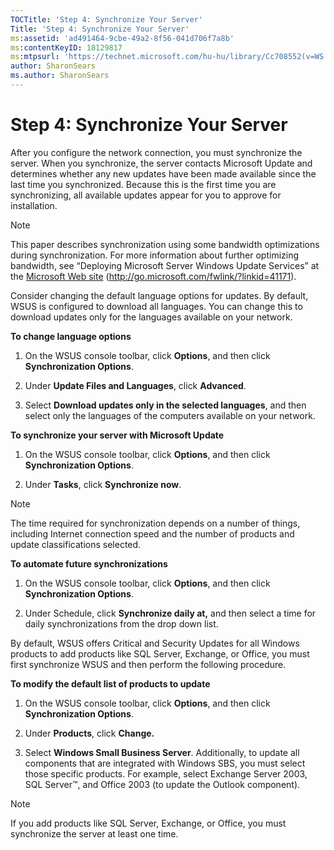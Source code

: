 ```yaml
---
TOCTitle: 'Step 4: Synchronize Your Server'
Title: 'Step 4: Synchronize Your Server'
ms:assetid: 'ad491464-9cbe-49a2-8f56-041d706f7a8b'
ms:contentKeyID: 18129817
ms:mtpsurl: 'https://technet.microsoft.com/hu-hu/library/Cc708552(v=WS.10)'
author: SharonSears
ms.author: SharonSears
---
```


Step 4: Synchronize Your Server
===============================

After you configure the network connection, you must synchronize the server. When you synchronize, the server contacts Microsoft Update and determines whether any new updates have been made available since the last time you synchronized. Because this is the first time you are synchronizing, all available updates appear for you to approve for installation.

> [!Note]  
> This paper describes synchronization using some bandwidth optimizations during synchronization. For more information about further optimizing bandwidth, see “Deploying Microsoft Server Windows Update Services” at the [Microsoft Web site](http://go.microsoft.com/fwlink/?linkid=41171) (http://go.microsoft.com/fwlink/?linkid=41171). 

Consider changing the default language options for updates. By default, WSUS is configured to download all languages. You can change this to download updates only for the languages available on your network.

**To change language options**
1.  On the WSUS console toolbar, click **Options**, and then click **Synchronization Options**.

2.  Under **Update Files and Languages**, click **Advanced**.

3.  Select **Download updates only in the selected languages**, and then select only the languages of the computers available on your network.

**To synchronize your server with Microsoft Update**
1.  On the WSUS console toolbar, click **Options**, and then click **Synchronization Options**.

2.  Under **Tasks**, click **Synchronize now**.

> [!Note]  
> The time required for synchronization depends on a number of things, including Internet connection speed and the number of products and update classifications selected. 

**To automate future synchronizations**
1.  On the WSUS console toolbar, click **Options**, and then click **Synchronization Options**.

2.  Under Schedule, click **Synchronize daily at,** and then select a time for daily synchronizations from the drop down list.

By default, WSUS offers Critical and Security Updates for all Windows products to add products like SQL Server, Exchange, or Office, you must first synchronize WSUS and then perform the following procedure.

**To modify the default list of products to update**
1.  On the WSUS console toolbar, click **Options**, and then click **Synchronization Options**.

2.  Under **Products**, click **Change.**

3.  Select **Windows Small Business Server**. Additionally, to update all components that are integrated with Windows SBS, you must select those specific products. For example, select Exchange Server 2003, SQL Server™, and Office 2003 (to update the Outlook component).

> [!Note]  
> If you add products like SQL Server, Exchange, or Office, you must synchronize the server at least one time. 

